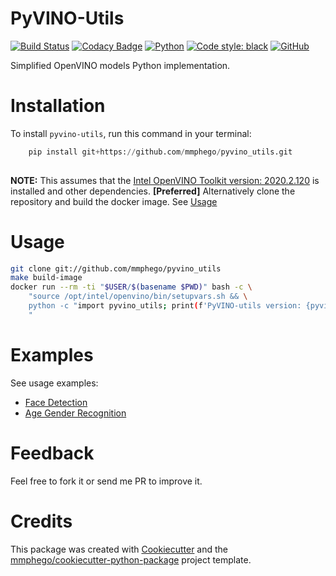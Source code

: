 # PyVINO-Utils

[![Build Status](https://img.shields.io/travis/mmphego/pyvino_utils.svg)](https://travis-ci.com/mmphego/pyvino_utils)
[![Codacy Badge](https://api.codacy.com/project/badge/Grade/43713e0b78f547e8912ff05c9350cffb)](https://app.codacy.com/app/mmphego/pyvino_utils?utm_source=github.com&utm_medium=referral&utm_content=mmphego/pyvino_utils&utm_campaign=Badge_Grade_Dashboard)
[![Python](https://img.shields.io/badge/Python-3.6%2B-red.svg)](https://www.python.org/downloads/)
[![Code style: black](https://img.shields.io/badge/code%20style-black-000000.svg)](https://github.com/psf/black)
[![GitHub](https://img.shields.io/github/license/mmphego/pyvino_utils.svg)](LICENSE)

Simplified OpenVINO models Python implementation.

# Installation

To install `pyvino-utils`, run this command in your terminal:

```python
    pip install git+https://github.com/mmphego/pyvino_utils.git
    
```

**NOTE:** This assumes that the [Intel OpenVINO Toolkit version: 2020.2.120](https://software.intel.com/content/www/us/en/develop/tools/openvino-toolkit/choose-download.html) is installed and other dependencies. 
**[Preferred]** Alternatively clone the repository and build the docker image. See [Usage](#usage)

# Usage

```bash
git clone git://github.com/mmphego/pyvino_utils
make build-image
docker run --rm -ti "$USER/$(basename $PWD)" bash -c \
    "source /opt/intel/openvino/bin/setupvars.sh && \
    python -c "import pyvino_utils; print(f'PyVINO-utils version: {pyvino_utils.__version__}')"
    "
```

# Examples

See usage examples:

- [Face Detection](examples/face_detection)
- [Age Gender Recognition](examples/age_gender_recognition)

# Feedback

Feel free to fork it or send me PR to improve it.

# Credits

This package was created with [Cookiecutter](https://github.com/audreyr/cookiecutter) and the [mmphego/cookiecutter-python-package](https://github.com/mmphego/cookiecutter-python-package) project template.
